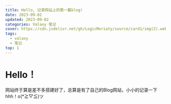 ```yaml
---
title: Hello, 记录网站上的第一篇blog!
date: 2023-09-02
updated: 2023-09-02
categories: Valaxy 笔记
cover: https://cdn.jsdelivr.net/gh/LogicMoriaty/source/card1/img(2).webp
tags:
  - valaxy
  - 笔记
top: 1
---
```


# Hello！
网站终于算是差不多搭建好了，总算是有了自己的Blog网站，小小的记录一下hhh！o(*≧▽≦)ツ
